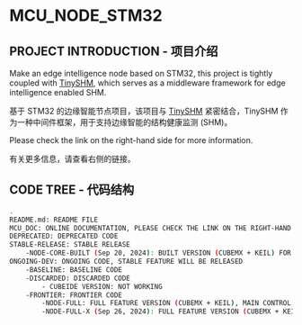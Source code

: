 # MCU_NODE_STM32

## PROJECT INTRODUCTION - 项目介绍
Make an edge intelligence node based on STM32, this project is tightly coupled with [TinySHM](https://github.com/Shuaiwen-Cui/TinySHM.git), which serves as a middleware framework for edge intelligence enabled SHM. 

基于 STM32 的边缘智能节点项目，该项目与 [TinySHM](https://github.com/Shuaiwen-Cui/TinySHM.git) 紧密结合，TinySHM 作为一种中间件框架，用于支持边缘智能的结构健康监测 (SHM)。

Please check the link on the right-hand side for more information.

有关更多信息，请查看右侧的链接。

## CODE TREE - 代码结构
```bash
.
README.md: README FILE
MCU_DOC: ONLINE DOCUMENTATION, PLEASE CHECK THE LINK ON THE RIGHT-HAND SIDE: https://shuaiwen-cui.github.io/MCU_NODE_STM32/
DEPRECATED: DEPRECATED CODE
STABLE-RELEASE: STABLE RELEASE
    -NODE-CORE-BUILT (Sep 20, 2024): BUILT VERSION (CUBEMX + KEIL) FOR THE MAIN CONTROL
ONGOING-DEV: ONGOING CODE, STABLE FEATURE WILL BE RELEASED
    -BASELINE: BASELINE CODE
    -DISCARDED: DISCARDED CODE
        - CUBEIDE VERSION: NOT WORKING
    -FRONTIER: FRONTIER CODE
        -NODE-FULL: FULL FEATURE VERSION (CUBEMX + KEIL), MAIN CONTROL BOARD + PERIPHERALS
        -NODE-FULL-X (Sep 26, 2024): FULL FEATURE VERSION (CUBEMX + KEIL), MAIN CONTROL BOARD + PERIPHERALS (LATEST), X STANDS FOR THE ADDED PERIPHERALS
```
